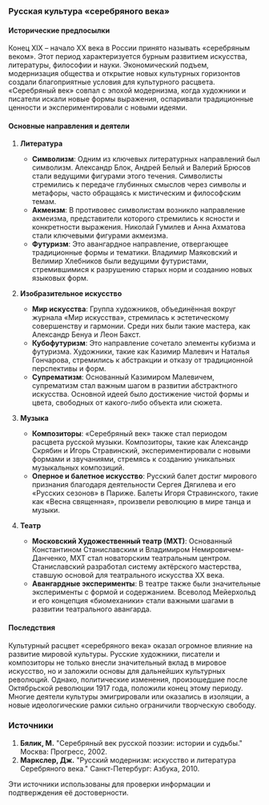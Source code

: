 ### Русская культура «серебряного века»

#### Исторические предпосылки

Конец XIX – начало XX века в России принято называть «серебряным веком». Этот период характеризуется бурным развитием искусства, литературы, философии и науки. Экономический подъем, модернизация общества и открытие новых культурных горизонтов создали благоприятные условия для культурного расцвета. «Серебряный век» совпал с эпохой модернизма, когда художники и писатели искали новые формы выражения, оспаривали традиционные ценности и экспериментировали с новыми идеями.

#### Основные направления и деятели

1. **Литература**
   - **Символизм**: Одним из ключевых литературных направлений был символизм. Александр Блок, Андрей Белый и Валерий Брюсов стали ведущими фигурами этого течения. Символисты стремились к передаче глубинных смыслов через символы и метафоры, часто обращаясь к мистическим и философским темам.
   - **Акмеизм**: В противовес символистам возникло направление акмеизма, представители которого стремились к ясности и конкретности выражения. Николай Гумилев и Анна Ахматова стали ключевыми фигурами акмеизма.
   - **Футуризм**: Это авангардное направление, отвергающее традиционные формы и тематики. Владимир Маяковский и Велимир Хлебников были ведущими футуристами, стремившимися к разрушению старых норм и созданию новых языковых форм.

2. **Изобразительное искусство**
   - **Мир искусства**: Группа художников, объединённая вокруг журнала «Мир искусства», стремилась к эстетическому совершенству и гармонии. Среди них были такие мастера, как Александр Бенуа и Леон Бакст.
   - **Кубофутуризм**: Это направление сочетало элементы кубизма и футуризма. Художники, такие как Казимир Малевич и Наталья Гончарова, стремились к абстракции и отказу от традиционной перспективы и форм.
   - **Супрематизм**: Основанный Казимиром Малевичем, супрематизм стал важным шагом в развитии абстрактного искусства. Основной идеей было достижение чистой формы и цвета, свободных от какого-либо объекта или сюжета.

3. **Музыка**
   - **Композиторы**: «Серебряный век» также стал периодом расцвета русской музыки. Композиторы, такие как Александр Скрябин и Игорь Стравинский, экспериментировали с новыми формами и звучаниями, стремясь к созданию уникальных музыкальных композиций.
   - **Оперное и балетное искусство**: Русский балет достиг мирового признания благодаря деятельности Сергея Дягилева и его «Русских сезонов» в Париже. Балеты Игоря Стравинского, такие как «Весна священная», произвели революцию в мире танца и музыки.

4. **Театр**
   - **Московский Художественный театр (МХТ)**: Основанный Константином Станиславским и Владимиром Немировичем-Данченко, МХТ стал новаторским театральным центром. Станиславский разработал систему актёрского мастерства, ставшую основой для театрального искусства ХХ века.
   - **Авангардные эксперименты**: В театре также были значительные эксперименты с формой и содержанием. Всеволод Мейерхольд и его концепция «биомеханики» стали важными шагами в развитии театрального авангарда.

#### Последствия

Культурный расцвет «серебряного века» оказал огромное влияние на развитие мировой культуры. Русские художники, писатели и композиторы не только внесли значительный вклад в мировое искусство, но и заложили основы для дальнейших культурных революций. Однако, политические изменения, произошедшие после Октябрьской революции 1917 года, положили конец этому периоду. Многие деятели культуры эмигрировали или оказались в изоляции, а новые идеологические рамки сильно ограничили творческую свободу.

### Источники

1. **Бялик, М.** "Серебряный век русской поэзии: истории и судьбы." Москва: Прогресс, 2002.
2. **Маркслер, Дж.** "Русский модернизм: искусство и литература Серебряного века." Санкт-Петербург: Азбука, 2010.

Эти источники использованы для проверки информации и подтверждения её достоверности.